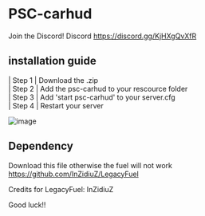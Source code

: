 # PSC-carhud
 
 Join the Discord! Discord https://discord.gg/KjHXgQvXfR   

## installation guide
  
 | Step 1 | Download the .zip       
 | Step 2 | Add the psc-carhud to your rescource folder                 
 | Step 3 | Add 'start psc-carhud' to your server.cfg             
 | Step 4 | Restart your server      
 
 ![image](https://user-images.githubusercontent.com/100781441/172042902-74c7a35a-0d0c-4d39-a286-6324ee2ee257.png)      
     
 ## Dependency  

 Download this file otherwise the fuel will not work       
 https://github.com/InZidiuZ/LegacyFuel
 
 Credits for LegacyFuel: InZidiuZ
         
 Good luck!!
